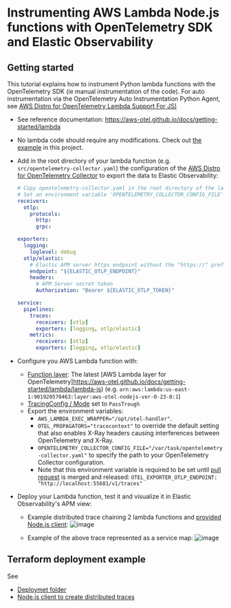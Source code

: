 # Instrumenting AWS Lambda Node.js functions with OpenTelemetry SDK and Elastic Observability 

## Getting started
This tutorial explains how to instrument Python lambda functions with the OpenTelemetry SDK (ie manual instrumentation of the code). For auto instrumentation via the OpenTelemetry Auto Instrumentation Python Agent, see [AWS Distro for OpenTelemetry Lambda Support For JS)](https://aws-otel.github.io/docs/getting-started/lambda/lambda-js)

* See reference documentation: https://aws-otel.github.io/docs/getting-started/lambda

* No lambda code should require any modifications. Check out [the example](src/handler.js) in this project.

* Add in the root directory of your lambda function (e.g. `src/opentelemetry-collector.yaml`) the configuration of the [AWS Distro for OpenTelemetry Collector](https://github.com/aws-observability/aws-otel-collector) to export the data to Elastic Observability:
    ```yaml
    # Copy opentelemetry-collector.yaml in the root directory of the lambda function
    # Set an environment variable 'OPENTELEMETRY_COLLECTOR_CONFIG_FILE' to '/var/task/opentelemetry-collector.yaml'
    receivers:
      otlp:
        protocols:
          http:
          grpc:
    
    exporters:
      logging:
        loglevel: debug
      otlp/elastic:
        # Elastic APM server https endpoint without the "https://" prefix
        endpoint: "${ELASTIC_OTLP_ENDPOINT}"
        headers:
          # APM Server secret token
          Authorization: "Bearer ${ELASTIC_OTLP_TOKEN}"
    
    service:
      pipelines:
        traces:
          receivers: [otlp]
          exporters: [logging, otlp/elastic]
        metrics:
          receivers: [otlp]
          exporters: [logging, otlp/elastic]
    ```
* Configure you AWS Lambda function with:
   * [Function layer](https://docs.aws.amazon.com/lambda/latest/dg/API_Layer.html): The latest [AWS Lambda layer for OpenTelemetry]https://aws-otel.github.io/docs/getting-started/lambda/lambda-js)  (e.g. `arn:aws:lambda:us-east-1:901920570463:layer:aws-otel-nodejs-ver-0-23-0:1`)
   * [TracingConfig / Mode](https://docs.aws.amazon.com/lambda/latest/dg/API_TracingConfig.html) set to `PassTrough`
   * Export the environment variables:
      * `AWS_LAMBDA_EXEC_WRAPPER="/opt/otel-handler"`.
      * `OTEL_PROPAGATORS="tracecontext"` to override the default setting that also enables X-Ray headers causing interferences between OpenTelemetry and X-Ray.
      * `OPENTELEMETRY_COLLECTOR_CONFIG_FILE="/var/task/opentelemetry-collector.yaml"` to specify the path to your OpenTelemetry Collector configuration.
      * Note that this environment variable is required to be set until [ pull request](https://github.com/open-telemetry/opentelemetry-js/pull/2331) is merged and released:
        `OTEL_EXPORTER_OTLP_ENDPOINT: "http://localhost:55681/v1/traces"`

* Deploy your Lambda function, test it and visualize it in Elastic Observability's APM view:
    * Example distributed trace chaining 2 lambda functions and [provided Node.js client](client):
      ![image](https://user-images.githubusercontent.com/15670925/125717724-3fb69534-aab9-41cd-98e7-f841b5b6df9e.png)


    * Example of the above trace represented as a service map:
      ![image](https://user-images.githubusercontent.com/15670925/125717927-4c47590f-e289-411b-a570-f14722adb13c.png)
      

## Terraform deployment example
See
* [Deploymet folder](deploy) 
* [Node.js client to create distributed traces](client)

